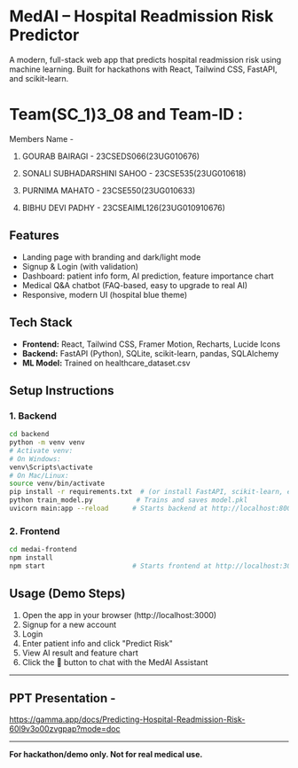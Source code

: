 # MedAI – Hospital Readmission Risk Predictor

A modern, full-stack web app that predicts hospital readmission risk using machine learning. Built for hackathons with React, Tailwind CSS, FastAPI, and scikit-learn.

# Team(SC_1)3_08 and Team-ID :

Members Name -

1. GOURAB BAIRAGI - 23CSEDS066(23UG010676)

2. SONALI SUBHADARSHINI SAHOO - 23CSE535(23UG010618)

3. PURNIMA MAHATO - 23CSE550(23UG010633)

4. BIBHU DEVI PADHY - 23CSEAIML126(23UG010910676)

   
## Features
- Landing page with branding and dark/light mode
- Signup & Login (with validation)
- Dashboard: patient info form, AI prediction, feature importance chart
- Medical Q&A chatbot (FAQ-based, easy to upgrade to real AI)
- Responsive, modern UI (hospital blue theme)

## Tech Stack
- **Frontend:** React, Tailwind CSS, Framer Motion, Recharts, Lucide Icons
- **Backend:** FastAPI (Python), SQLite, scikit-learn, pandas, SQLAlchemy
- **ML Model:** Trained on healthcare_dataset.csv

## Setup Instructions

### 1. Backend
```bash
cd backend
python -m venv venv
# Activate venv:
# On Windows:
venv\Scripts\activate
# On Mac/Linux:
source venv/bin/activate
pip install -r requirements.txt  # (or install FastAPI, scikit-learn, etc. manually)
python train_model.py           # Trains and saves model.pkl
uvicorn main:app --reload      # Starts backend at http://localhost:8000
```

### 2. Frontend
```bash
cd medai-frontend
npm install
npm start                      # Starts frontend at http://localhost:3000
```

## Usage (Demo Steps)
1. Open the app in your browser (http://localhost:3000)
2. Signup for a new account
3. Login
4. Enter patient info and click "Predict Risk"
5. View AI result and feature chart
6. Click the 💬 button to chat with the MedAI Assistant

---

## PPT Presentation -

https://gamma.app/docs/Predicting-Hospital-Readmission-Risk-60l9v3o00zvgpap?mode=doc

---
**For hackathon/demo only. Not for real medical use.** 
